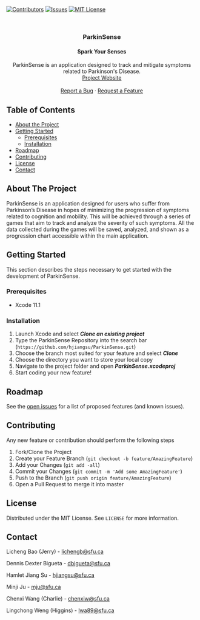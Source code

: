 <!-- PROJECT SHIELDS -->
[![Contributors][contributors-shield]][contributors-url]
[![Issues][issues-shield]][issues-url]
[![MIT License][license-shield]][license-url]

<!-- PROJECT LOGO -->
<br />
<p align="center">
  <!-- 
  <a href="https://github.com/hjiangsu/ParkinSense">
    <img src="images/logo.png" alt="Logo" width="80" height="80">
  </a>
  -->

  <h3 align="center">ParkinSense</h3>
  <h4 align="center">Spark Your Senses</h4>

  <p align="center">
    ParkinSense is an application designed to track and mitigate symptoms related to Parkinson's Disease.
    <br />
    <a href="https://sites.google.com/view/cmpt-275-group-1">Project Website</a>
    <br />
    <br />
    <a href="https://github.com/hjiangsu/ParkinSense/issues">Report a Bug</a>
    ·
    <a href="https://github.com/hjiangsu/ParkinSense/issues">Request a Feature</a>
  </p>
</p>



<!-- TABLE OF CONTENTS -->
## Table of Contents

* [About the Project](#about-the-project)
* [Getting Started](#getting-started)
  * [Prerequisites](#prerequisites)
  * [Installation](#installation)
* [Roadmap](#roadmap)
* [Contributing](#contributing)
* [License](#license)
* [Contact](#contact)
<!--
* [Acknowledgements](#acknowledgements)
-->


<!-- ABOUT THE PROJECT -->
## About The Project

  ParkinSense is an application designed for users who suffer from Parkinson’s Disease in hopes of minimizing the progression of symptoms related to cognition and mobility. 
This will be achieved through a series of games that aim to track and analyze the severity of such symptoms. 
All the data collected during the games will be saved, analyzed, and shown as a progression chart accessible within the main application. 

<!-- GETTING STARTED -->
## Getting Started

This section describes the steps necessary to get started with the development of ParkinSense.

### Prerequisites

* Xcode 11.1

### Installation
 
1. Launch Xcode and select ***Clone an existing project***
2. Type the ParkinSense Repository into the search bar (`https://github.com/hjiangsu/ParkinSense.git`)
3. Choose the branch most suited for your feature and select ***Clone***
4. Choose the directory you want to store your local copy
5. Navigate to the project folder and open ***ParkinSense.xcodeproj***
6. Start coding your new feature!


<!-- ROADMAP -->
## Roadmap

See the [open issues](https://github.com/hjiangsu/ParkinSense/issues) for a list of proposed features (and known issues).



<!-- CONTRIBUTING -->
## Contributing

Any new feature or contribution should perform the following steps

1. Fork/Clone the Project
2. Create your Feature Branch (`git checkout -b feature/AmazingFeature`)
3. Add your Changes (`git add -all`)
4. Commit your Changes (`git commit -m 'Add some AmazingFeature'`)
5. Push to the Branch (`git push origin feature/AmazingFeature`)
6. Open a Pull Request to merge it into master



<!-- LICENSE -->
## License

Distributed under the MIT License. See `LICENSE` for more information.



<!-- CONTACT -->
## Contact

Licheng Bao (Jerry) - lichengb@sfu.ca

Dennis Dexter Bigueta - dbigueta@sfu.ca

Hamlet Jiang Su - hjiangsu@sfu.ca

Minji Ju - mju@sfu.ca

Chenxi Wang (Charlie) - chenxiw@sfu.ca 

Lingchong Weng (Higgins) - lwa89@sfu.ca 

<!-- ACKNOWLEDGEMENTS 
## Acknowledgements
-->


<!-- MARKDOWN LINKS & IMAGES -->
<!-- https://www.markdownguide.org/basic-syntax/#reference-style-links -->
[contributors-shield]: https://img.shields.io/github/contributors/othneildrew/Best-README-Template.svg?style=flat-square
[contributors-url]: https://github.com/hjiangsu/ParkinSense/graphs/contributors
[issues-shield]: https://img.shields.io/github/issues/othneildrew/Best-README-Template.svg?style=flat-square
[issues-url]: https://github.com/hjiangsu/ParkinSense/issues
[license-shield]: https://img.shields.io/github/license/othneildrew/Best-README-Template.svg?style=flat-square
[license-url]: https://github.com/hjiangsu/ParkinSense/blob/master/LICENSE.txt
[product-screenshot]: images/screenshot.png